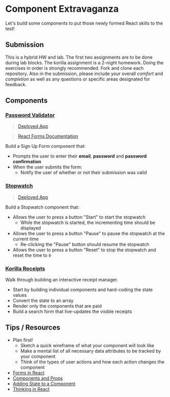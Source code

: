# Component Extravaganza

Let's build some components to put those newly formed React skills to the test!

## Submission

This is a hybrid HW and lab. The first two assignments are to be done during lab blocks. The korilla assignment is a 2-night homework. Doing the exercises in order is strongly recommended. Fork and clone each repository. Also in the submission, please include your overall *comfort* and *completion* as well as any questions or specific areas designated for feedback.

## Components

### [Password Validator](https://git.generalassemb.ly/seir-129/password-validator)
> [Deployed App](https://password-validator-demo.herokuapp.com/)

> [React Forms Documentation](https://reactjs.org/docs/forms.html)

Build a Sign Up Form component that:

  - Prompts the user to enter their **email**, **password** and **password confirmation**
  - When the user submits the form:
    - Notify the user of whether or not their submission was valid

### [Stopwatch](https://git.generalassemb.ly/seir-129/stopwatch)
> [Deployed App](http://scary-religion.surge.sh/)

Build a Stopwatch component that:

- Allows the user to press a button "Start" to start the stopwatch
  - While the stopwatch is started, the incrementing time should be displayed
- Allows the user to press a button "Pause" to pause the stopwatch at the current time
  - Re-clicking the "Pause" button should resume the stopwatch
- Allows the user to press a button "Reset" to stop the stopwatch and reset the time to `0`

### [Korilla Receipts](https://git.generalassemb.ly/seir-129/korilla)

Walk through building an interactive receipt manager.

- Start by building individual components and hard-coding the state values
- Convert the state to an array
- Render only the components that are paid
- Build a search form that live-updates the visible receipts


## Tips / Resources

- Plan first!
  - Sketch a quick wireframe of what your component will look like
  - Make a mental list of all necessary data attributes to be tracked by your component
  - Think of the types of user actions and how each action changes the component
- [Forms in React](https://facebook.github.io/react/docs/forms.html#controlled-components)
- [Components and Props](https://facebook.github.io/react/docs/components-and-props.html)
- [Adding State to a Component](https://facebook.github.io/react/docs/state-and-lifecycle.html#adding-local-state-to-a-class)
- [Thinking in React](https://facebook.github.io/react/docs/thinking-in-react.html)
